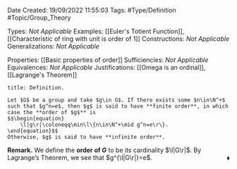 <div class="topSpace"></div>

Date Created: 19/09/2022 11:55:03
Tags: #Type/Definition #Topic/Group_Theory

Types: _Not Applicable_
Examples: [[Euler's Totient Function]], [[Characteristic of ring with unit is order of 1]]
Constructions: _Not Applicable_
Generalizations: _Not Applicable_

Properties: [[Basic properties of order]]
Sufficiencies: _Not Applicable_
Equivalences: _Not Applicable_
Justifications: [[Omega is an ordinal]], [[Lagrange's Theorem]]

``` ad-Definition
title: Definition.

Let $G$ be a group and take $g\in G$. If there exists some $n\in\N^+$ such that $g^n=e$, then $g$ is said to have **finite order**, in which case the **order of $g$** is
$$\begin{equation}
    \l|g\r|\coloneqq\min\l\{n\in\N^+\mid g^n=e\r\}.
\end{equation}$$
Otherwise, $g$ is said to have **infinite order**.

```

<b>Remark.</b> We define the **order of $G$** to be its cardinality $\l|G\r|$. By Lagrange$\textrm{'}$s Theorem, we see that $g^{\l|G\r|}=e$.<span style="float:right;">$\blacklozenge$</span>
